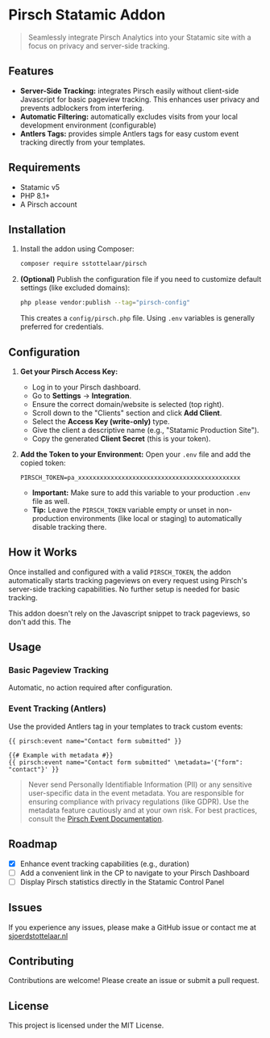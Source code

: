 # Pirsch Statamic Addon

> Seamlessly integrate Pirsch Analytics into your Statamic site with a focus on privacy and server-side tracking.

## Features

- **Server-Side Tracking:** integrates Pirsch easily without client-side Javascript for basic pageview tracking. This enhances user privacy and prevents adblockers from interfering.
- **Automatic Filtering:** automatically excludes visits from your local development environment (configurable)
- **Antlers Tags:** provides simple Antlers tags for easy custom event tracking directly from your templates.

## Requirements

- Statamic v5
- PHP 8.1+
- A Pirsch account

## Installation

1.  Install the addon using Composer:

    ```bash
    composer require sstottelaar/pirsch
    ```

2.  **(Optional)** Publish the configuration file if you need to customize default settings (like excluded domains):
    ```bash
    php please vendor:publish --tag="pirsch-config"
    ```
    This creates a `config/pirsch.php` file. Using `.env` variables is generally preferred for credentials.

## Configuration

1.  **Get your Pirsch Access Key:**

    - Log in to your Pirsch dashboard.
    - Go to **Settings** -> **Integration**.
    - Ensure the correct domain/website is selected (top right).
    - Scroll down to the "Clients" section and click **Add Client**.
    - Select the **Access Key (write-only)** type.
    - Give the client a descriptive name (e.g., "Statamic Production Site").
    - Copy the generated **Client Secret** (this is your token).

2.  **Add the Token to your Environment:**
    Open your `.env` file and add the copied token:
    ```dotenv
    PIRSCH_TOKEN=pa_xxxxxxxxxxxxxxxxxxxxxxxxxxxxxxxxxxxxxxxxxxxxx
    ```
    - **Important:** Make sure to add this variable to your production `.env` file as well.
    - **Tip:** Leave the `PIRSCH_TOKEN` variable empty or unset in non-production environments (like local or staging) to automatically disable tracking there.

## How it Works

Once installed and configured with a valid `PIRSCH_TOKEN`, the addon automatically starts tracking pageviews on every request using Pirsch's server-side tracking capabilities. No further setup is needed for basic tracking.

This addon doesn't rely on the Javascript snippet to track pageviews, so don't add this. The

## Usage

### Basic Pageview Tracking

Automatic, no action required after configuration.

### Event Tracking (Antlers)

Use the provided Antlers tag in your templates to track custom events:

```antlers
{{ pirsch:event name="Contact form submitted" }}

{{# Example with metadata #}}
{{ pirsch:event name="Contact form submitted" \metadata='{"form": "contact"}' }}
```

> Never send Personally Identifiable Information (PII) or any sensitive user-specific data in the event metadata. You are responsible for ensuring compliance with privacy regulations (like GDPR). Use the metadata feature cautiously and at your own risk. For best practices, consult the [Pirsch Event Documentation](https://docs.pirsch.io/advanced/events).

## Roadmap

- [x] Enhance event tracking capabilities (e.g., duration)
- [ ] Add a convenient link in the CP to navigate to your Pirsch Dashboard
- [ ] Display Pirsch statistics directly in the Statamic Control Panel

## Issues

If you experience any issues, please make a GitHub issue or contact me at [sjoerdstottelaar.nl](https://www.sjoerdstottelaar.nl)

## Contributing

Contributions are welcome! Please create an issue or submit a pull request.

## License

This project is licensed under the MIT License.

